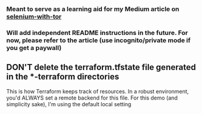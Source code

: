 ### Meant to serve as a learning aid for my Medium article on [selenium-with-tor]()

### Will add independent README instructions in the future. For now, please refer to the article (use incognito/private mode if you get a paywall)

## DON'T delete the terraform.tfstate file generated in the *-terraform directories
This is how Terraform keeps track of resources. In a robust environment, you'd ALWAYS set a remote backend for this file. For this demo (and simplicity sake), I'm using the default local setting